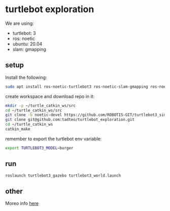 # turtlebot exploration
We are using:
 - turtlebot: 3
 - ros: noetic
 - ubuntu: 20.04
 - slam: gmapping

## setup 
Install the following:
```bash
sudo apt install ros-noetic-turtlebot3 ros-noetic-slam-gmapping ros-noetic-dwa-local-planner
```

create workspace and download repo in it:
```bash
mkdir -p ~/turtle_catkin_ws/src
cd ~/turtle_catkin_ws/src
git clone -b noetic-devel https://github.com/ROBOTIS-GIT/turtlebot3_simulations.git
git clone git@github.com:tadteo/turtlebot_exploration.git
cd ~/turtle_catkin_ws
catkin_make
```

remember to export the turtlebot env variable:
```bash
export TURTLEBOT3_MODEL=burger
```

## run

```bash
roslaunch turtlebot3_gazebo turtlebot3_world.launch
```

## other
Moreo info [here](https://emanual.robotis.com/docs/en/platform/turtlebot3/simulation/#gazebo-simulation) 
